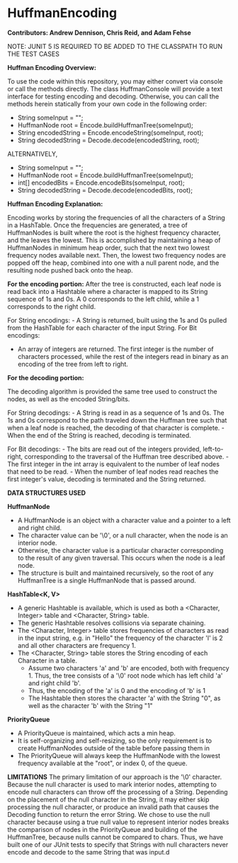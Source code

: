 # HuffmanEncoding

**Contributors: Andrew Dennison, Chris Reid, and Adam Fehse**

NOTE: JUNIT 5 IS REQUIRED TO BE ADDED TO THE CLASSPATH TO RUN THE TEST CASES

**Huffman Encoding Overview:**

To use the code within this repository, you may either convert via console or call the methods directly.  The class HuffmanConsole will provide a text interface for testing encoding and decoding.
Otherwise, you can call the methods herein statically from your own code in the following order:
  - String someInput = "";
  - HuffmanNode root = Encode.buildHuffmanTree(someInput);
  - String encodedString = Encode.encodeString(someInput, root);
  - String decodedString = Decode.decode(encodedString, root);

ALTERNATIVELY,
  - String someInput = "";
  - HuffmanNode root = Encode.buildHuffmanTree(someInput);
  - int[] encodedBits = Encode.encodeBits(someInput, root);
  - String decodedString = Decode.decode(encodedBits, root);

**Huffman Encoding Explanation:**

Encoding works by storing the frequencies of all the characters of a String in a HashTable.
Once the frequencies are generated, a tree of HuffmanNodes is built where the root is the highest frequency character, and the leaves the lowest.
This is accomplished by maintaining a heap of HuffmanNodes in minimum heap order, such that the next two lowest frequency nodes available next.
Then, the lowest two frequency nodes are popped off the heap, combined into one with a null parent node, and the resulting node pushed back onto the heap.

**For the encoding portion:**
After the tree is constructed, each leaf node is read back into a Hashtable where a character is mapped to its String sequence of 1s and 0s.
A 0 corresponds to the left child, while a 1 corresponds to the right child.

  For String encodings:
    - A String is returned, built using the 1s and 0s pulled from the HashTable for each character of the input String.
  For Bit encodings:
   -  An array of integers are returned.  The first integer is the number of characters processed, while the rest of the integers read in binary as an encoding of the tree from left to right.

**For the decoding portion:**

The decoding algorithm is provided the same tree used to construct the nodes, as well as the encoded String/bits.

  For String decodings:
    - A String is read in as a sequence of 1s and 0s.  The 1s and 0s correspond to the path traveled down the Huffman tree such that when a leaf node is reached, the decoding of that character is complete.
    - When the end of the String is reached, decoding is terminated.

  For Bit decodings:
    - The bits are read out of the integers provided, left-to-right, corresponding to the traversal of the Huffman tree described above.
    - The first integer in the int array is equivalent to the number of leaf nodes that need to be read.
    - When the number of leaf nodes read reaches the first integer's value, decoding is terminated and the String returned.

**DATA STRUCTURES USED**

**HuffmanNode**
- A HuffmanNode is an object with a character value and a pointer to a left and right child.
- The character value can be '\0', or a null character, when the node is an interior node.
- Otherwise, the character value is a particular character corresponding to the result of any given traversal.  This occurs when the node is a leaf node.
- The structure is built and maintained recursively, so the root of any HuffmanTree is a single HuffmanNode that is passed around.

**HashTable<K, V>**
- A generic Hashtable is available, which is used as both a <Character, Integer> table and <Character, String> table.
- The generic Hashtable resolves collisions via separate chaining.
- The <Character, Integer> table stores frequencies of characters as read in the input string, e.g. in "Hello" the frequency of the character 'l' is 2 and all other characters are frequency 1.
- The <Character, String> table stores the String encoding of each Character in a table.
  - Assume two characters 'a' and 'b' are encoded, both with frequency 1. Thus, the tree consists of a '\0' root node which has left child 'a' and right child 'b'.
  - Thus, the encoding of the 'a' is 0 and the encoding of 'b' is 1
  - The Hashtable then stores the character 'a' with the String "0", as well as the character 'b' with the String "1"

**PriorityQueue**
- A PriorityQueue is maintained, which acts a min heap.
- It is self-organizing and self-resizing, so the only requirement is to create HuffmanNodes outside of the table before passing them in
- The PriorityQueue will always keep the HuffmanNode with the lowest frequency available at the "root", or index 0, of the queue.

**LIMITATIONS**
The primary limitation of our approach is the '\0' character.  Because the null character is used to mark interior nodes, attempting to encode null characters can throw off the processing of a String.
Depending on the placement of the null character in the String, it may either skip processing the null character, or produce an invalid path that causes the Decoding function to return the error String.
We chose to use the null character because using a true null value to represent interior nodes breaks the comparison of nodes in the PriorityQueue and building of the HuffmanTree, because nulls cannot
be compared to chars.
Thus, we have built one of our JUnit tests to specify that Strings with null characters never encode and decode to the same String that was input.d
